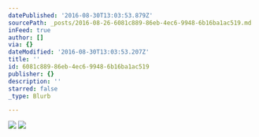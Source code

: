 ```yaml
---
datePublished: '2016-08-30T13:03:53.879Z'
sourcePath: _posts/2016-08-26-6081c889-86eb-4ec6-9948-6b16ba1ac519.md
inFeed: true
author: []
via: {}
dateModified: '2016-08-30T13:03:53.207Z'
title: ''
id: 6081c889-86eb-4ec6-9948-6b16ba1ac519
publisher: {}
description: ''
starred: false
_type: Blurb

---
```

![](https://the-grid-user-content.s3-us-west-2.amazonaws.com/b8d72ddb-9c37-46e7-9ddc-196492f442a0.jpg)
![](https://the-grid-user-content.s3-us-west-2.amazonaws.com/aaf4e8f1-9522-44f7-9252-2b156cfaf563.jpg)